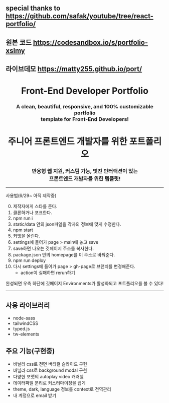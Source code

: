 ## special thanks to https://github.com/safak/youtube/tree/react-portfolio/
## 원본 코드 https://codesandbox.io/s/portfolio-xslmy

## 라이브데모 https://matty255.github.io/port/

<h1 align="center"> Front-End Developer Portfolio </h1> 
<h3 align="center"> A clean, beautiful, responsive, and 100% customizable portfolio <br /> template for Front-End Developers! </h3>


<h1 align="center"> 주니어 프론트엔드 개발자를 위한 포트폴리오 </h1> 
<h3 align="center"> 반응형 웹 지원, 커스텀 가능, 멋진 인터랙션이 있는 <br /> 프론트엔드 개발자를 위한 템플릿! </h3>

----

사용법(6/29~ 아직 제작중)

0. 제작자에게 스타를 준다.
1. 클론하거나 포크한다.
2. npm run i
3. static/data 안의 json파일을 각자의 정보에 맞게 수정한다.
4. npm start
5. 커밋을 올린다.
6. settings에 들어가 page > main에 놓고 save
7. save하면 나오는 깃페이지 주소를 복사한다.
8. package.json 안의 homepage를 이 주소로 바꿔준다.
9. npm run deploy
10. 다시 settings에 들어가 page > gh-page로 브랜치를 변경해준다.
    - action이 실패하면 rerun하기
    
완성되면 우측 하단에 깃페이지 Environments가 활성화되고 포트폴리오를 볼 수 있다!

----

## 사용 라이브러리
- node-sass
- tailwindCSS
- typed.js
- tw-elements

## 주요 기능(구현중)
- 바닐라 css로 전면 버티컬 슬라이드 구현
- 바닐라 css로 background modal 구현
- 다양한 포맷의 autoplay video 캐러셀
- 데이터파일 분리로 커스터마이징을 쉽게
- theme, dark, language 정보를 context로 전역관리
- 내 계정으로 email 받기
